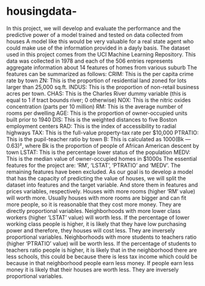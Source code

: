 # housingdata-
In this project, we will develop and evaluate the performance and the predictive power of a model trained and tested on data collected from houses
A model like this would be very valuable for a real state agent who could make use of the information provided in a dayly basis.
The dataset used in this project comes from the UCI Machine Learning Repository. This data was collected in 1978 and 
each of the 506 entries represents aggregate information about 14 features of homes from various suburb
The features can be summarized as follows:
CRIM: This is the per capita crime rate by town
ZN: This is the proportion of residential land zoned for lots larger than 25,000 sq.ft.
INDUS: This is the proportion of non-retail business acres per town.
CHAS: This is the Charles River dummy variable (this is equal to 1 if tract bounds river; 0 otherwise)
NOX: This is the nitric oxides concentration (parts per 10 million)
RM: This is the average number of rooms per dwelling
AGE: This is the proportion of owner-occupied units built prior to 1940
DIS: This is the weighted distances to five Boston employment centers
RAD: This is the index of accessibility to radial highways
TAX: This is the full-value property-tax rate per $10,000
PTRATIO: This is the pupil-teacher ratio by town
B: This is calculated as 1000(Bk — 0.63)², where Bk is the proportion of people of African American descent by town
LSTAT: This is the percentage lower status of the population
MEDV: This is the median value of owner-occupied homes in $1000s
The essential features for the project are: ‘RM’, ‘LSTAT’, ‘PTRATIO’ and ‘MEDV’. The remaining features have been excluded.
As our goal is to develop a model that has the capacity of predicting the value of houses,
we will split the dataset into features and the target variable. And store them in features and prices variables, respectively.
Houses with more rooms (higher ‘RM’ value) will worth more. Usually houses with more rooms are bigger and can fit more people, 
so it is reasonable that they cost more money. They are directly proportional variables.
Neighborhoods with more lower class workers (higher ‘LSTAT’ value) will worth less.
If the percentage of lower working class people is higher, 
it is likely that they have low purchasing power and therefore, they houses will cost less. They are inversely proportional variables.
Neighborhoods with more students to teachers ratio (higher ‘PTRATIO’ value) will be worth less.
If the percentage of students to teachers ratio people is higher, it is likely that in the neighborhood there are less schools,
this could be because there is less tax income which could be because in that neighborhood people earn less money.
If people earn less money it is likely that their houses are worth less. They are inversely proportional variables.
